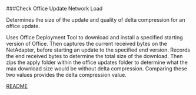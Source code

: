 ###Check Office Update Network Load

Determines the size of the update and quality of delta compression for an office update.

Uses Office Deployment Tool to download and install a specified starting version of Office. 
Then captures the current received bytes on the NetAdapter, before starting an update to 
the specified end version. Records the end received bytes to determine the total size of the 
download. Then zips the apply folder within the office updates folder to determine what the 
max download size would be without delta compression. Comparing these two values provides the 
delta compression value.

[README](https://github.com/OfficeDev/Office-IT-Pro-Deployment-Scripts/wiki/README_Check-OfficeUpdateNetworkLoad)
